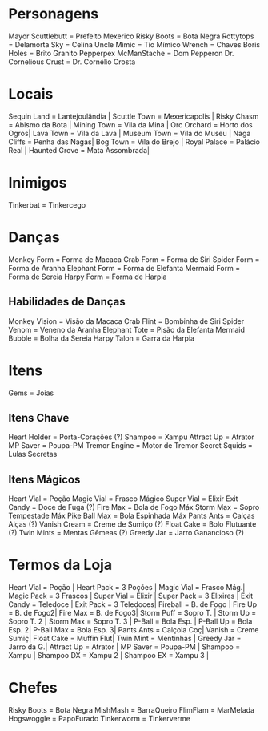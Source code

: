 # Personagens

Mayor Scuttlebutt = Prefeito Mexerico
Risky Boots = Bota Negra
Rottytops = Delamorta
Sky = Celina
Uncle Mimic = Tio Mímico
Wrench = Chaves
Boris Holes = Brito Granito
Pepperpex McManStache = Dom Pepperon
Dr. Cornelious Crust = Dr. Cornélio Crosta

# Locais

Sequin Land   = Lantejoulândia |
Scuttle Town  = Mexericapolis  |
Risky Chasm   = Abismo da Bota |
Mining Town   = Vila da Mina   |
Orc Orchard   = Horto dos Ogros|
Lava Town     = Vila da Lava   |
Museum Town   = Vila do Museu  |
Naga Cliffs   = Penha das Nagas|
Bog Town      = Vila do Brejo  |
Royal Palace  = Palácio Real   |
Haunted Grove = Mata Assombrada|

# Inimigos

Tinkerbat = Tinkercego

# Danças

Monkey Form = Forma de Macaca
Crab Form = Forma de Siri
Spider Form = Forma de Aranha
Elephant Form = Forma de Elefanta
Mermaid Form = Forma de Sereia
Harpy Form = Forma de Harpia

## Habilidades de Danças

Monkey Vision = Visão da Macaca
Crab Flint = Bombinha de Siri
Spider Venom = Veneno da Aranha
Elephant Tote = Pisão da Elefanta
Mermaid Bubble = Bolha da Sereia
Harpy Talon = Garra da Harpia

# Itens

Gems = Joias

## Itens Chave

Heart Holder = Porta-Corações (?)
Shampoo = Xampu
Attract Up = Atrator
MP Saver = Poupa-PM
Tremor Engine = Motor de Tremor
Secret Squids = Lulas Secretas

## Itens Mágicos

Heart Vial = Poção
Magic Vial = Frasco Mágico
Super Vial = Elixir
Exit Candy = Doce de Fuga (?)
Fire Max = Bola de Fogo Máx
Storm Max = Sopro Tempestade Máx
Pike Ball Max = Bola Espinhada Máx
Pants Ants = Calças Alças (?)
Vanish Cream = Creme de Sumiço (?)
Float Cake = Bolo Flutuante (?)
Twin Mints = Mentas Gêmeas (?)
Greedy Jar = Jarro Ganancioso (?)

# Termos da Loja

Heart Vial = Poção      |
Heart Pack = 3 Poções   |
Magic Vial = Frasco Mág.|
Magic Pack = 3 Frascos  |
Super Vial = Elixir     |
Super Pack = 3 Elixires |
Exit Candy = Teledoce   |
Exit Pack  = 3 Teledoces|
Fireball   = B. de Fogo |
Fire Up    = B. de Fogo2|
Fire Max   = B. de Fogo3|
Storm Puff = Sopro T.   |
Storm Up   = Sopro T. 2 |
Storm Max  = Sopro T. 3 |
P-Ball     = Bola Esp.  |
P-Ball Up  = Bola Esp. 2|
P-Ball Max = Bola Esp. 3|
Pants Ants = Calçola Coç|
Vanish     = Creme Sumiç|
Float Cake = Muffin Flut|
Twin Mint  = Mentinhas  |
Greedy Jar = Jarro da G.|
Attract Up = Atrator    |
MP Saver   = Poupa-PM   |
Shampoo    = Xampu      |
Shampoo DX = Xampu 2    |
Shampoo EX = Xampu 3    |

# Chefes

Risky Boots = Bota Negra
MishMash = BarraQueiro
FlimFlam = MarMelada
Hogswoggle = PapoFurado
Tinkerworm = Tinkerverme